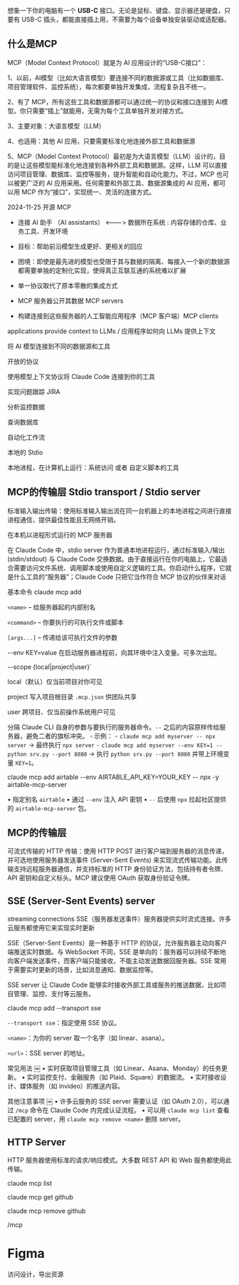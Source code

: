 想象一下你的电脑有一个 **USB-C** 接口。无论是鼠标、键盘、显示器还是硬盘，只要有 USB-C 插头，都能直接插上用，不需要为每个设备单独安装驱动或适配器。

## 什么是MCP

MCP（Model Context Protocol）就是为 AI 应用设计的“USB-C接口”：

1、以前，AI模型（比如大语言模型）要连接不同的数据源或工具（比如数据库、项目管理软件、监控系统），每次都要单独开发集成，流程复杂且不统一。

2、有了 MCP，所有这些工具和数据源都可以通过统一的协议和接口连接到 AI模型。你只需要“插上”就能用，无需为每个工具单独开发对接方式。

3、主要对象：大语言模型（LLM）

4、也适用：其他 AI 应用，只要需要标准化地连接外部工具和数据源

5、MCP（Model Context Protocol）最初是为大语言模型（LLM）设计的，目的是让这些模型能标准化地连接到各种外部工具和数据源。这样，LLM 可以直接访问项目管理、数据库、监控等服务，提升智能和自动化能力。不过，MCP 也可以被更广泛的 AI 应用采用。任何需要和外部工具、数据源集成的 AI 应用，都可以用 MCP 作为“接口”，实现统一、灵活的连接方式。

2024-11-25 开源 MCP

- 连接 AI 助手 （AI assistants） <---> 数据所在系统 : 内容存储的仓库、业务工具、开发环境

- 目标：帮助前沿模型生成更好、更相关的回应

- 困境：即使是最先进的模型也受限于其与数据的隔离、每接入一个新的数据源都需要单独的定制化实现，使得真正互联互通的系统难以扩展

- 单一协议取代了原本零散的集成方式

- MCP 服务器公开其数据 MCP servers

- 构建连接到这些服务器的人工智能应用程序（MCP 客户端）MCP clients


applications provide context to LLMs / 应用程序如何向 LLMs 提供上下文

将 AI 模型连接到不同的数据源和工具

开放的协议

使用模型上下文协议将 Claude Code 连接到你的工具

实现问题跟踪 JIRA

分析监控数据

查询数据库

自动化工作流

本地的 Stdio

本地进程，在计算机上运行：系统访问 或者 自定义脚本的工具

## MCP的传输层 Stdio transport / Stdio server

标准输入输出传输：使用标准输入输出流在同一台机器上的本地进程之间进行直接进程通信，提供最佳性能且无网络开销。

在本机以进程形式运行的 MCP 服务器

在 Claude Code 中，stdio server 作为普通本地进程运行，通过标准输入/输出 (stdin/stdout) 与 Claude Code 交换数据。由于直接运行在你的电脑上，它最适合需要访问文件系统、调用脚本或使用自定义逻辑的工具。你启动什么程序，它就是什么工具的“服务器”；Claude Code 只把它当作符合 MCP 协议的伙伴来对话

基本命令 claude mcp add

`<name>` – 给服务器起的内部别名

`<command>` – 你要执行的可执行文件或脚本

`[args...]` – 传递给该可执行文件的参数

--env KEY=value 在启动服务器进程前，向其环境中注入变量。可多次出现。

--scope {local|project|user}`

local（默认）仅当前项目对你可见

project 写入项目根目录 ‎`.mcp.json` 供团队共享

user 跨项目、仅当前操作系统用户可见

分隔 Claude CLI 自身的参数与要执行的服务器命令。‎`--` 之后的内容原样传给服务器，避免二者的旗标冲突。
 ▫ 示例：
 ⁃ ‎`claude mcp add myserver -- npx server` → 最终执行 ‎`npx server`
 ⁃ ‎`claude mcp add myserver --env KEY=1 -- python srv.py --port 8080` → 执行 ‎`python srv.py --port 8080` 并带上环境变量 ‎`KEY=1`。

claude mcp add airtable --env AIRTABLE_API_KEY=YOUR_KEY -- npx -y airtable-mcp-server

• 指定别名 ‎`airtable`
• 通过 ‎`--env` 注入 API 密钥
• ‎`--` 后使用 ‎`npx` 拉起社区提供的 ‎`airtable-mcp-server` 包。

## MCP的传输层

可流式传输的 HTTP 传输：使用 HTTP POST 进行客户端到服务器的消息传递，并可选地使用服务器发送事件 (Server-Sent Events) 来实现流式传输功能。此传输支持远程服务器通信，并支持标准的 HTTP 身份验证方法，包括持有者令牌、API 密钥和自定义标头。MCP 建议使用 OAuth 获取身份验证令牌。

## SSE (Server-Sent Events)  server

streaming connections SSE（服务器发送事件）服务器提供实时流式连接。许多云服务都使用它来实现实时更新

SSE（Server-Sent Events）是一种基于 HTTP 的协议，允许服务器主动向客户端推送实时数据。与 WebSocket 不同，SSE 是单向的：服务器可以持续不断地向客户端发送事件，而客户端只能接收，不能主动发送数据回服务器。SSE 常用于需要实时更新的场景，比如消息通知、数据监控等。

SSE server 让 Claude Code 能够实时接收外部工具或服务的推送数据，比如项目管理、监控、支付等云服务。

claude mcp add --transport sse <name> <url>

`--transport sse`：指定使用 SSE 协议。

‎`<name>`：为你的 server 取一个名字（如 linear、asana）。

`<url>`：SSE server 的地址。

常见用法 ￼
 • 实时获取项目管理工具（如 Linear、Asana、Monday）的任务更新。
 • 实时监控支付、金融服务（如 Plaid、Square）的数据流。
 • 实时接收设计、媒体服务（如 invideo）的推送内容。

其他注意事项 ￼
 • 许多云服务的 SSE server 需要认证（如 OAuth 2.0），可以通过 ‎`/mcp` 命令在 Claude Code 内完成认证流程。
 • 可以用 ‎`claude mcp list` 查看已配置的 server，用 ‎`claude mcp remove <name>` 删除 server。

## HTTP Server

HTTP 服务器使用标准的请求/响应模式。大多数 REST API 和 Web 服务都使用此传输。

claude mcp list

claude mcp get github

claude mcp remove github

/mcp

# Figma

访问设计，导出资源
